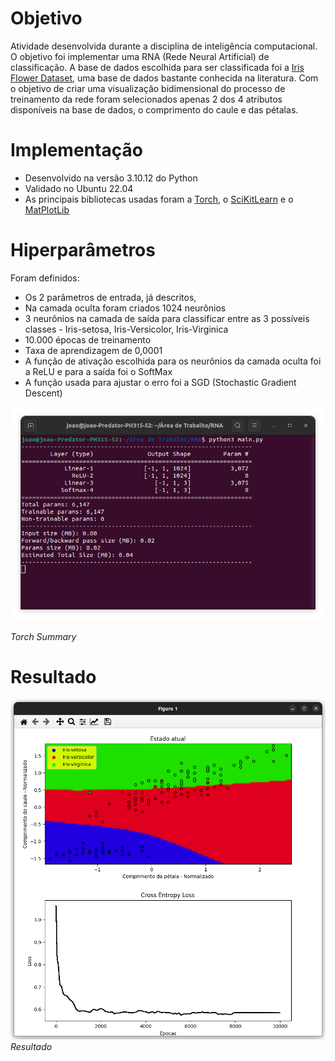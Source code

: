 # Objetivo

Atividade desenvolvida durante a disciplina de inteligência computacional. O objetivo foi implementar uma RNA (Rede Neural Artificial) de classificação.
A base de dados escolhida para ser classificada foi a [Iris Flower Dataset](https://scikit-learn.org/stable/auto_examples/datasets/plot_iris_dataset.html), uma base de dados bastante conhecida na literatura.
Com o objetivo de criar uma visualização bidimensional do processo de treinamento da rede foram selecionados apenas 2 dos 4 atributos disponíveis na base de dados, o comprimento do caule e das pétalas.

# Implementação

- Desenvolvido na versão 3.10.12 do Python
- Validado no Ubuntu 22.04
- As principais bibliotecas usadas foram a [Torch](https://pytorch.org/), o [SciKitLearn](https://scikit-learn.org/stable/) e o [MatPlotLib](https://matplotlib.org/)

# Hiperparâmetros

Foram definidos:
- Os 2 parâmetros de entrada, já descritos, 
- Na camada oculta foram criados 1024 neurônios
- 3 neurônios na camada de saída para classificar entre as 3 possíveis classes - Iris-setosa, Iris-Versicolor, Iris-Virginica
- 10.000 épocas de treinamento
- Taxa de aprendizagem de 0,0001
- A função de ativação escolhida para os neurônios da camada oculta foi a ReLU e para a saída foi o SoftMax
- A função usada para ajustar o erro foi a SGD (Stochastic Gradient Descent)

![Hiperparâmetros](https://github.com/JoaoVictorFdeBarros/Artificial_Neural_Network/blob/master/images/HyperParams.png)

*Torch Summary*

# Resultado

![Resultado](https://github.com/JoaoVictorFdeBarros/Artificial_Neural_Network/blob/master/images/result.png)
*Resultado*
